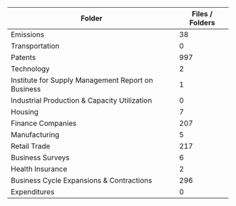 | Folder                                             |   Files / Folders |
|----------------------------------------------------|-------------------|
| Emissions                                          |                38 |
| Transportation                                     |                 0 |
| Patents                                            |               997 |
| Technology                                         |                 2 |
| Institute for Supply Management Report on Business |                 1 |
| Industrial Production & Capacity Utilization       |                 0 |
| Housing                                            |                 7 |
| Finance Companies                                  |               207 |
| Manufacturing                                      |                 5 |
| Retail Trade                                       |               217 |
| Business Surveys                                   |                 6 |
| Health Insurance                                   |                 2 |
| Business Cycle Expansions & Contractions           |               296 |
| Expenditures                                       |                 0 |